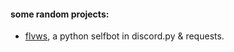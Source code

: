 <h4>some random projects:</h4>

- [flvws](https://github.com/vxs-x/flvws), a python selfbot in discord.py & requests. 
